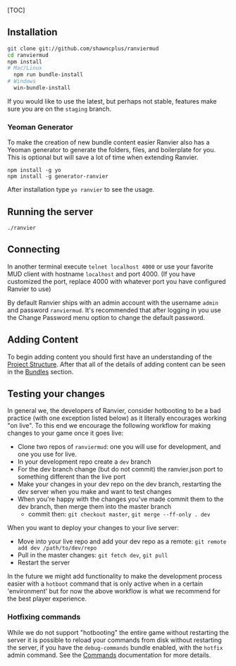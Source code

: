 [TOC]

## Installation

```sh
git clone git://github.com/shawncplus/ranviermud
cd ranviermud
npm install
# Mac/Linux
  npm run bundle-install
# Windows
  win-bundle-install
```

If you would like to use the latest, but perhaps not stable, features make sure you are on the
`staging` branch.

### Yeoman Generator

To make the creation of new bundle content easier Ranvier also has a Yeoman generator to generate the folders, files,
and boilerplate for you. This is optional but will save a lot of time when extending Ranvier.

    npm install -g yo
    npm install -g generator-ranvier

After installation type `yo ranvier` to see the usage.

## Running the server

    ./ranvier

## Connecting

In another terminal execute `telnet localhost 4000` or use your favorite MUD client with hostname `localhost` and port 4000.
(If you have customized the port, replace 4000 with whatever port you have configured Ranvier to use)

By default Ranvier ships with an admin account with the username `admin` and password `ranviermud`. It's recommended
that after logging in you use the Change Password menu option to change the default password.

## Adding Content

To begin adding content you should first have an understanding of the [Project Structure](structure.md). After that all
of the details of adding content can be seen in the [Bundles](extending/bundles.md) section.

## Testing your changes

In general we, the developers of Ranvier, consider hotbooting to be a bad practice (with one exception listed below)  as
it literally encourages working "on live". To this end we encourage the following workflow for making changes to your
game once it goes live:

* Clone two repos of `ranviermud`: one you will use for development, and one you use for live.
* In your development repo create a `dev` branch
* For the dev branch change (but do not commit) the ranvier.json port to something different than the live port
* Make your changes in your dev repo on the dev branch, restarting the dev server when you make and want to test changes
* When you're happy with the changes you've made commit them to the dev branch, then merge them into the master branch
  - commit then: `git checkout master`, `git merge --ff-only . dev`

When you want to deploy your changes to your live server:

* Move into your live repo and add your dev repo as a remote: `git remote add dev /path/to/dev/repo`
* Pull in the master changes: `git fetch dev`, `git pull`
* Restart the server

In the future we might add functionality to make the development process easier with a `hotboot` command that is only
active when in a certain 'environment' but for now the above workflow is what we recommend for the best player
experience.

### Hotfixing commands

While we do not support "hotbooting" the entire game without restarting the server it is possible to reload your
commands from disk without restarting the server, if you have the `debug-commands` bundle enabled, with the `hotfix`
admin command. See the [Commands](extending/commands.md) documentation for more details.
